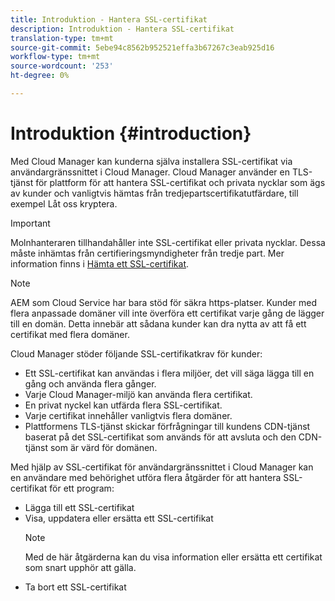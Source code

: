 ```yaml
---
title: Introduktion - Hantera SSL-certifikat
description: Introduktion - Hantera SSL-certifikat
translation-type: tm+mt
source-git-commit: 5ebe94c8562b952521effa3b67267c3eab925d16
workflow-type: tm+mt
source-wordcount: '253'
ht-degree: 0%

---
```



# Introduktion {#introduction}

Med Cloud Manager kan kunderna själva installera SSL-certifikat via användargränssnittet i Cloud Manager. Cloud Manager använder en TLS-tjänst för plattform för att hantera SSL-certifikat och privata nycklar som ägs av kunder och vanligtvis hämtas från tredjepartscertifikatutfärdare, till exempel Låt oss kryptera.

>[!IMPORTANT]
>Molnhanteraren tillhandahåller inte SSL-certifikat eller privata nycklar. Dessa måste inhämtas från certifieringsmyndigheter från tredje part. Mer information finns i [Hämta ett SSL-certifikat](/help/implementing/cloud-manager/managing-ssl-certifications/get-ssl-certificate.md).

>[!NOTE]
>AEM som Cloud Service har bara stöd för säkra https-platser. Kunder med flera anpassade domäner vill inte överföra ett certifikat varje gång de lägger till en domän. Detta innebär att sådana kunder kan dra nytta av att få ett certifikat med flera domäner.

Cloud Manager stöder följande SSL-certifikatkrav för kunder:

* Ett SSL-certifikat kan användas i flera miljöer, det vill säga lägga till en gång och använda flera gånger.
* Varje Cloud Manager-miljö kan använda flera certifikat.
* En privat nyckel kan utfärda flera SSL-certifikat.
* Varje certifikat innehåller vanligtvis flera domäner.
* Plattformens TLS-tjänst skickar förfrågningar till kundens CDN-tjänst baserat på det SSL-certifikat som används för att avsluta och den CDN-tjänst som är värd för domänen.

Med hjälp av SSL-certifikat för användargränssnittet i Cloud Manager kan en användare med behörighet utföra flera åtgärder för att hantera SSL-certifikat för ett program:

* Lägga till ett SSL-certifikat
* Visa, uppdatera eller ersätta ett SSL-certifikat
   >[!NOTE]
   >Med de här åtgärderna kan du visa information eller ersätta ett certifikat som snart upphör att gälla.
* Ta bort ett SSL-certifikat